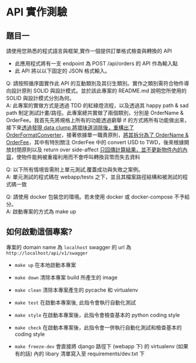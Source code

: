 # API 實作測驗
## 題目一

請使用您熟悉的程式語言與框架,實作一個提供訂單格式檢查與轉換的 API

- 此應用程式將有一支 endpoint 為 POST /api/orders 的 API 作為輸入點
- 此 API 將以以下固定的 JSON 格式輸入。

Q: 請按照循序圖實作此 API 的互動類別及其衍生類別。實作之類別需符合物件導向設計原則 SOLID 與設計模式。並於該此專案的 README.md 說明您所使用的 SOLID 與設計模式分別為何。\
A:
    此專案的實做方式是透過 TDD 的紅綠燈流程，以及透過其 happy path & sad path 制定測試計畫/路徑。此專案總共實做了兩個類別，分別是 OrderName & OrderFee。我首先先將規格上所有的功能透過窮舉 if 的方式將所有功能做出來，接下來[透過發現 data clump 將壞味道消除後，重構出了 OrderFormatConverter](https://github.com/robinsonweng/asiayo_converter/commit/1ebb3dfd9e289660e926e0d0c95170312aa651b7)，接著依據單一職責原則，[將其拆分為了 OrderName & OrderFee](https://github.com/robinsonweng/asiayo_converter/commit/e6915431a698db3c9f98a143ad2ecd92720e1eb8)，其中有特別關注 OrderFee 中的 convert USD to TWD，後來根據開放封閉原則以及 return over side-affect [只回傳計算結果，並不更新物件內的內容](https://github.com/robinsonweng/asiayo_converter/commit/e6915431a698db3c9f98a143ad2ecd92720e1eb8#diff-25c8d40c6fff211a9da6d2419ed8331987443094a2851ad584f3d19cf28921faR132)，使物件能夠被重複利用而不會呼叫轉換貨幣而失去資料


Q: 以下所有情境皆需附上單元測試,覆蓋成功與失敗之案例。\
A: 單元測試的程式碼在 webapp/tests 之下，並且其檔案路徑結構和被測試的程式碼一致

Q: 請使用 docker 包裝您的環境。若未使用 docker 或 docker-compose 不予給分。\
A: 啟動專案的方式為 make up


## 如何啟動這個專案?
專案的 domain name 為 `localhost`
swagger 的 url 為 `http://localhost/api/v1/swagger`

- `make up`
在本地啟動本專案

- `make down`
清除本專案 build 所產生的 image

- `make clean`
清除本專案產生的 pycache 和 virtualenv

- `make test`
在啟動本專案後, 此指令會執行自動化測試

- `make style`
在啟動本專案後，此指令會檢查基本的 python coding style

- `make check`
在啟動本專案後，此指令會一併執行自動化測試和檢查基本的 coding style

- `make freeze-dev`
會直接將 django 路徑下 (webapp 下) 的 virtualenv (如果有的話) 內的 libary 清單寫入至 requirements/dev.txt 下
